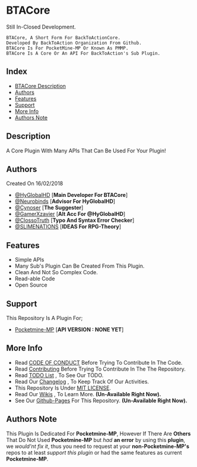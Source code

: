 # BTACore
Still In-Closed Development.
````
BTACore, A Short Form For BackToActionCore.
Developed By BackToAction Organization From Github.
BTACore Is For PocketMine-MP Or Known As PMMP.
BTACore Is A Core Or An API For BackToAction's Sub Plugin.
````

## Index
- [BTACore Description](https://github.com/BackToAction/BTACore#description)
- [Authors](https://github.com/BackToAction/BTACore#authors)
- [Features](https://github.com/BackToAction/BTACore#features)
- [Support](https://github.com/BackToAction/BTACore#support)
- [More Info](https://github.com/BackToAction/BTACore#more-info)
- [Authors Note](https://github.com/BackToAction/BTACore#authors-note)

## Description
A Core Plugin With Many APIs That Can Be Used For Your Plugin!

## Authors
Created On 16/02/2018
- [@HyGlobalHD](https://github.com/HyGlobalHD) [**Main Developer For BTACore**]
- [@Neurobinds](https://github.com/Neurobinds) [**Advisor For HyGlobalHD**]
- [@Cynoser](https://github.com/Cynoser) [**The Suggester**]
- [@GamerXzavier](https://github.com/GamerXzavier) [**Alt Acc For @HyGlobalHD**]
- [@ClossoTruth](https://github.com/ClossoTruth) [**Typo And Syntax Error Checker**]
- [@SLIMENATIONS](https://github.com/SLIMENATIONS) [**IDEAS For RPG-Theory**]

## Features
- Simple APIs
- Many Sub's Plugin Can Be Created From This Plugin.
- Clean And Not So Complex Code.
- Read-able Code
- Open Source

## Support
This Repository Is A Plugin For;
- [Pocketmine-MP](https://github.com/pmmp/Pocketmine-MP) [**API VERSION : NONE YET**]

## More Info
- Read [CODE OF CONDUCT](https://github.com/BackToAction/BTACore/blob/master/CODE_OF_CONDUCT.md) Before Trying To Contribute In The Code.
- Read [Contributing](https://github.com/BackToAction/BTACore/blob/master/CONTRIBUTING.md) Before Trying To Contribute In The The Repository.
- Read [TODO List](https://github.com/BackToAction/BTACore/blob/master/TODO) , To See Our TODO.
- Read Our [Changelog](https://github.com/BackToAction/BTACore/blob/master/ChangeLog.md) , To Keep Track Of Our Activities.
- This Repository Is Under [MIT LICENSE](https://github.com/BackToAction/BTACore/blob/master/LICENSE).
- Read Our [Wikis]() , To Learn More. __(Un-Available Right Now).__
- See Our [Github-Pages]() For This Repository. __(Un-Available Right Now).__

## Authors Note
This Plugin Is Dedicated For **Pocketmine-MP**, However If There Are **Others** That Do Not Used **Pocketmine-MP** but *had* **an error** by using this **plugin**, we *would'nt fix it*, thus you need to request at your **non-Pocketmine-MP's** repos to at least *support this plugin* or had the same features as current **Pocketmine-MP**.
